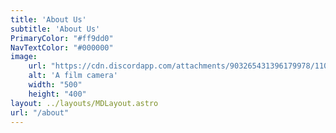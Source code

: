 ```yaml
---
title: 'About Us'
subtitle: 'About Us'
PrimaryColor: "#ff9dd0"
NavTextColor: "#000000"
image:
    url: "https://cdn.discordapp.com/attachments/903265431396179978/1105072893894860810/Camera.jpg"
    alt: 'A film camera'
    width: "500"
    height: "400"
layout: ../layouts/MDLayout.astro
url: "/about"
---
```

